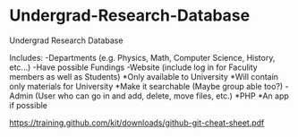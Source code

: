 # Undergrad-Research-Database
Undergrad Research Database

Includes:
-Departments (e.g. Physics, Math, Computer Science, History, etc...)
-Have possible Fundings
-Website (include log in for Faculity members as well as Students)
    *Only available to University
    *Will contain only materials for University
    *Make it searchable (Maybe group able too?)
-Admin (User who can go in and add, delete, move files, etc.)
    *PHP
    *An app if possible
    
https://training.github.com/kit/downloads/github-git-cheat-sheet.pdf

